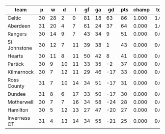 |     team     | p  | w  | d  | l  | gf | ga | gd  | pts | champ | top2  | top3  | top4  |  5-7  | bot4  | bot3  | bot2  |
|--------------|----|----|----|----|----|----|-----|-----|-------|-------|-------|-------|-------|-------|-------|-------|
| Celtic       | 30 | 28 |  2 |  0 | 81 | 18 |  63 |  86 | 1.000 | 1.000 | 1.000 | 1.000 | 0.000 | 0.000 | 0.000 | 0.000|
| Aberdeen     | 31 | 20 |  4 |  7 | 61 | 24 |  37 |  64 | 0.000 | 1.000 | 1.000 | 1.000 | 0.000 | 0.000 | 0.000 | 0.000|
| Rangers      | 30 | 14 |  9 |  7 | 43 | 34 |   9 |  51 | 0.000 | 0.000 | 0.997 | 1.000 | 0.000 | 0.000 | 0.000 | 0.000|
| St Johnstone | 30 | 12 |  7 | 11 | 39 | 38 |   1 |  43 | 0.000 | 0.000 | 0.003 | 0.624 | 0.376 | 0.000 | 0.000 | 0.000|
| Hearts       | 30 | 11 |  8 | 11 | 50 | 42 |   8 |  41 | 0.000 | 0.000 | 0.000 | 0.375 | 0.626 | 0.000 | 0.000 | 0.000|
| Partick      | 30 |  9 | 10 | 11 | 33 | 35 |  -2 |  37 | 0.000 | 0.000 | 0.000 | 0.002 | 0.998 | 0.000 | 0.000 | 0.000|
| Kilmarnock   | 30 |  7 | 12 | 11 | 29 | 46 | -17 |  33 | 0.000 | 0.000 | 0.000 | 0.000 | 0.611 | 0.142 | 0.024 | 0.000|
| Ross County  | 31 |  7 | 10 | 14 | 34 | 51 | -17 |  31 | 0.000 | 0.000 | 0.000 | 0.000 | 0.142 | 0.616 | 0.364 | 0.097|
| Dundee       | 31 |  8 |  6 | 17 | 33 | 50 | -17 |  30 | 0.000 | 0.000 | 0.000 | 0.000 | 0.129 | 0.608 | 0.340 | 0.129|
| Motherwell   | 30 |  7 |  7 | 16 | 34 | 58 | -24 |  28 | 0.000 | 0.000 | 0.000 | 0.000 | 0.072 | 0.780 | 0.585 | 0.329|
| Hamilton     | 30 |  5 | 12 | 13 | 27 | 47 | -20 |  27 | 0.000 | 0.000 | 0.000 | 0.000 | 0.047 | 0.854 | 0.715 | 0.543|
| Inverness CT | 31 |  4 | 13 | 14 | 34 | 55 | -21 |  25 | 0.000 | 0.000 | 0.000 | 0.000 | 0.000 | 0.999 | 0.971 | 0.900|
